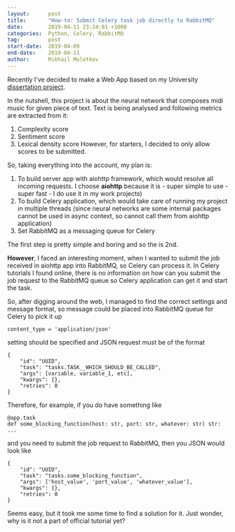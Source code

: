 ```yaml
---
layout:      post
title:       "How-to: Submit Celery task job directly to RabbitMQ"
date:        2019-04-11 23:24:01 +1000
categories:  Python, Celery, RabbitMQ
tag:         post
start-date:  2019-04-09
end-date:    2019-04-11
author:      Mikhail Molotkov
---
```


Recently I've decided to make a Web App based on my University [dissertation project][link-to].

In the nutshell, this project is about the neural network that composes midi music for given piece of text. Text is being analysed and following metrics are extracted from it:
  1. Complexity score
  2. Sentiment score
  3. Lexical density score
However, for starters, I decided to only allow scores to be submitted. 

So, taking everything into the account, my plan is:
  1. To build server app with aiohttp framework, which would resolve all incoming requests. I choose **aiohttp** because it is
    - super simple to use
    - super fast
    - I do use it in my work projects)
  2. To build Celery application, which would take care of running my project in multiple threads (since neural networks are some internal packages cannot be used in async context, so cannot call them from aiohttp application)
  3. Set RabbitMQ as a messaging queue for Celery


The first step is pretty simple and boring and so the is 2nd. 

**However**, I faced an interesting moment, when I wanted to submit the job received in aiohttp app into RabbitMQ, so Celery can process it. In Celery tutorials I found online, there is no information
on how can you submit the job request to the RabbitMQ queue so Celery application can get it and start the task. 

So, after digging around the web, I managed to find the correct settings and message format, so message could be placed into RabbitMQ queue for Celery to pick it up
```
content_type = 'application/json'
```
setting should be specified and JSON request must be of the format
```
{
	"id": "UUID",
	"task": "tasks.TASK__WHICH_SHOULD_BE_CALLED",
	"args": [variable, variable_1, etc],
	"kwargs": {},
	"retries": 0
}
```

Therefore, for example, if you do have something like
```
@app.task
def some_blocking_function(host: str, port: str, whatever: str) str:
...
```
and you need to submit the job request to RabbitMQ, then you JSON would look like
```
{
	"id": "UUID",
	"task": "tasks.some_blocking_function",
	"args": ['host_value', 'port_value', 'whatever_value'],
	"kwargs": {},
	"retries": 0
}
```

Seems easy, but it took me some time to find a solution for it. Just wonder, why is it not a part of official tutorial yet? 

[link-to]:    https://github.com/MikhailMS/text_musification
